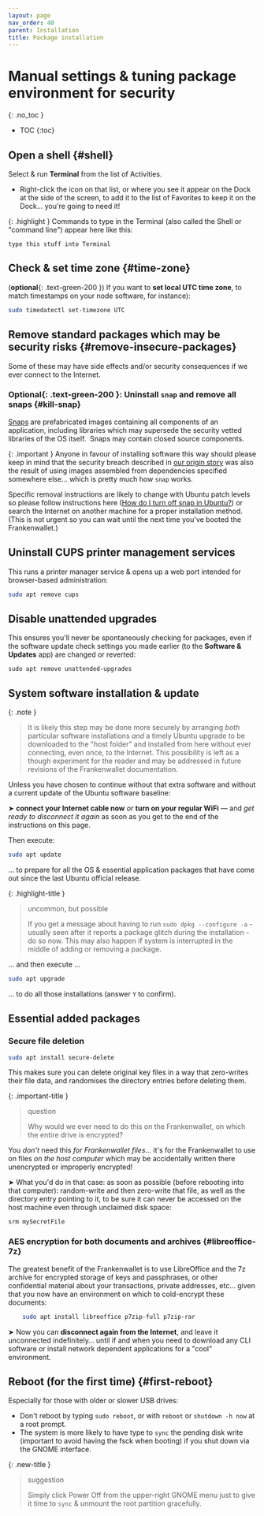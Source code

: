 ```yaml
---
layout: page
nav_order: 40
parent: Installation
title: Package installation
---
```

# Manual settings & tuning package environment for security
{: .no_toc }
- TOC
{:toc}

## Open a shell {#shell}

Select & run **Terminal** from the list of Activities.

- Right-click the icon on that list, or where you see it appear on the Dock at the side of the screen, to add it to the list of Favorites to keep it on the Dock... you're going to need it!

{: .highlight }
Commands to type in the Terminal (also called the Shell or "command line") appear here like this:
```text
type this stuff into Terminal
```

## Check & set time zone {#time-zone}

(**optional**{: .text-green-200 }) If you want to **set local UTC time zone**, to match timestamps on your node software, for instance):

```bash
sudo timedatectl set-timezone UTC
```

## Remove standard packages which may be security risks {#remove-insecure-packages}

Some of these may have side effects and/or security consequences if we ever connect to the Internet.

### <span>Optional</span>{: .text-green-200 }: Uninstall `snap` and remove all snaps {#kill-snap}

[Snaps](https://snapcraft.io/) are prefabricated images containing all components of an application, including libraries which may supersede the security vetted libraries of the OS itself.  Snaps may contain closed source components.

{: .important }
Anyone in favour of installing software this way should please keep in mind that the security breach described in [our origin story](/frankenwallet/intro/history) was also the result of using images assembled from dependencies specified somewhere else... which is pretty much how `snap` works.

Specific removal instructions are likely to change with Ubuntu patch levels so please follow instructions here ([How do I turn off snap in Ubuntu?](https://linuxhint.com/turn-off-snap-ubuntu/)) or search the Internet on another machine for a proper installation method.  (This is not urgent so you can wait until the next time you've booted the Frankenwallet.)

## Uninstall CUPS printer management services

This runs a printer manager service & opens up a web port intended for browser-based administration:

```bash
sudo apt remove cups
```

## Disable unattended upgrades

This ensures you'll never be spontaneously checking for packages, even if the software update check settings you made earlier (to the **Software & Updates** app) are changed or reverted:

    sudo apt remove unattended-upgrades

## System software installation & update

{: .note }
> It is likely this step may be done more securely by arranging _both_ particular software installations _and_ a timely Ubuntu upgrade to be downloaded to the "host folder" and installed from here without ever connecting, even once, to the Internet.  This possibility is left as a though experiment for the reader and may be addressed in future revisions of the Frankenwallet documentation.

Unless you have chosen to continue without that extra software and without a current update of the Ubuntu software baseline: 

➤ **connect your Internet cable now** *or* **turn on your regular WiFi** — and *get ready to disconnect it again* as soon as you get to the end of the instructions on this page.

Then execute:

```bash
sudo apt update
```
... to prepare for all the OS & essential application packages that have come out since the last Ubuntu official release.

{: .highlight-title }
> uncommon, but possible
> 
> If you get a message about having to run `sudo dpkg --configure -a` - usually seen after it reports a package glitch during the installation - do so now.  This may also happen if system is interrupted in the middle of adding or removing a package.

... and then execute ...

```bash
sudo apt upgrade
```

... to do all those installations (answer `Y` to confirm).

## Essential added packages

### Secure file deletion

```bash
sudo apt install secure-delete
```
This makes sure you can delete original key files in a way that zero-writes their file data, and randomises the directory entries before deleting them.

{: .important-title }
> question
>
> Why would we ever need to do this on the Frankenwallet, on which the entire drive is encrypted?

You _don't_ need this _for Frankenwallet files_... it's for the Frankenwallet to use on files *on the host computer* which may be accidentally written there unencrypted or improperly encrypted!

➤ What you'd do in that case: as soon as possible (before rebooting into that computer): random-write and then zero-write that file, as well as the directory entry pointing to it, to be sure it can never be accessed on the host machine even through unclaimed disk space:

```
srm mySecretFile
```

### AES encryption for both documents and archives {#libreoffice-7z}

The greatest benefit of the Frankenwallet is to use LibreOffice and the 7z archive for encrypted storage of keys and passphrases, or other confidential material about your transactions, private addresses, etc... given that you now have an environment on which to cold-encrypt these documents:

```bash
    sudo apt install libreoffice p7zip-full p7zip-rar
```

➤ Now you can ****disconnect again from the Internet****, and leave it unconnected indefinitely… until if and when you need to download any CLI software or install network dependent applications for a "cool" environment.

## Reboot (for the first time) {#first-reboot}

Especially for those with older or slower USB drives:
- Don't reboot by typing `sudo reboot`, or with `reboot` or `shutdown -h now` at a root prompt.
- The system is more likely to have type to `sync` the pending disk write (important to avoid having the fsck when booting) if you shut down via the GNOME interface.

{: .new-title }
> suggestion
>
> Simply click Power Off from the upper-right GNOME menu just to give it time to `sync` & unmount the root partition gracefully.
